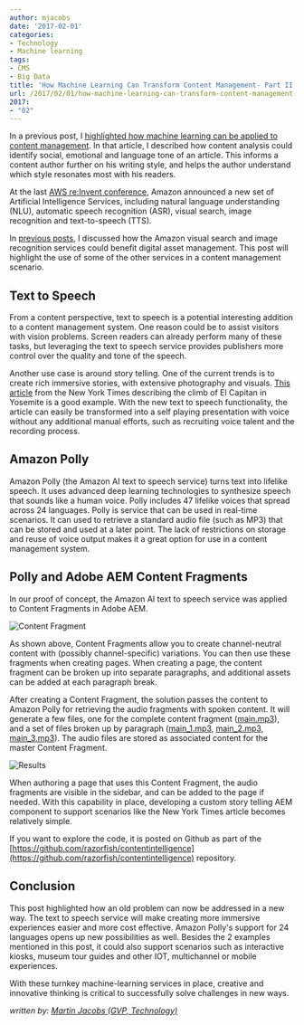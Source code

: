 ```yaml
---
author: mjacobs
date: '2017-02-01'
categories:
- Technology
- Machine learning
tags:
- CMS
- Big Data
title: 'How Machine Learning Can Transform Content Management- Part II'
url: /2017/02/01/how-machine-learning-can-transform-content-management-ii
2017:
- "02"
---
```


In a previous post, I [highlighted how machine learning can be applied to content management](http://www.linkedin.com/pulse/how-machine-learning-can-transform-content-management-martin-jacobs). In that article, I described how content analysis could identify social, emotional and language tone of an article. This informs a content author further on his writing style, and helps the author understand which style resonates most with his readers.

At the last [AWS re:Invent conference](http://technology.razorfish.com/2016/12/09/highlights-from-aws-reinvent-2016/index.html), Amazon announced a new set of Artificial Intelligence Services, including natural language understanding (NLU), automatic speech recognition (ASR), visual search, image recognition and text-to-speech (TTS).

In [previous posts](http://www.linkedin.com/pulse/how-machine-learning-can-transform-digital-asset-iii-martin-jacobs), I discussed how the Amazon visual search and image recognition services could benefit digital asset management. This post will highlight the use of some of the other services in a content management scenario.


Text to Speech
-------------------------------------

From a content perspective, text to speech is a potential interesting addition to a content management system. One reason could be to assist visitors with vision problems. Screen readers can already perform many of these tasks, but leveraging the text to speech service provides publishers more control over the quality and tone of the speech.

Another use case is around story telling. One of the current trends is to create rich immersive stories, with extensive photography and visuals. [This article](http://www.nytimes.com/interactive/2015/01/09/sports/the-dawn-wall-el-capitan.html) from the New York Times describing the climb of El Capitan in Yosemite is a good example. With the new text to speech functionality, the article can easily be transformed into a self playing presentation with voice without any additional manual efforts, such as recruiting voice talent and the recording process.

Amazon Polly
---------------------------------------------------------------

Amazon Polly (the Amazon AI text to speech service) turns text into lifelike speech. It uses advanced deep learning technologies to synthesize speech that sounds like a human voice. Polly includes 47 lifelike voices that spread across 24 languages. Polly is service that can be used in real-time scenarios. It can used to retrieve a standard audio file (such as MP3) that can be stored and used at a later point. The lack of restrictions on storage and reuse of voice output makes it a great option for use in a content management system.

Polly and Adobe AEM Content Fragments
---------------------------------

In our proof of concept, the Amazon AI text to speech service was applied to Content Fragments in Adobe AEM.

![Content Fragment](/media/polly/content_fragment_editing.png "Content Fragment example")

As shown above, Content Fragments allow you to create channel-neutral content with (possibly channel-specific) variations. You can then use these fragments when creating pages. When creating a page, the content fragment can be broken up into separate paragraphs, and additional assets can be added at each paragraph break.

After creating a Content Fragment, the solution passes the content to Amazon Polly for retrieving the audio fragments with spoken content. It will generate a few files, one for the complete content fragment ([main.mp3](http://technology.razorfish.com/media/polly/main.mp3)), and a set of files broken up by paragraph ([main_1.mp3](http://technology.razorfish.com/media/polly/main_1.mp3), [main_2.mp3](http://technology.razorfish.com/media/polly/main_2.mp3), [main_3.mp3](http://technology.razorfish.com/media/polly/main_3.mp3)). The audio files are stored as associated content for the master Content Fragment.

![Results](/media/polly/example_content_fragment.png "Results")

When authoring a page that uses this Content Fragment, the audio fragments are visible in the sidebar, and can be added to the page if needed. With this capability in place, developing a custom story telling AEM component to support scenarios like the New York Times article becomes relatively simple.

If you want to explore the code, it is posted on Github as part of the [https://github.com/razorfish/contentintelligence](https://github.com/razorfish/contentintelligence) repository.

Conclusion
------------------------------------

This post highlighted how an old problem can now be addressed in a new way. The text to speech service will make creating more immersive experiences easier and more cost effective. Amazon Polly's support for 24 languages opens up new possibilities as well. Besides the 2 examples mentioned in this post, it could also support scenarios such as interactive kiosks, museum tour guides and other IOT, multichannel or mobile experiences.

With these turnkey machine-learning services in place, creative and innovative thinking is critical to successfully solve challenges in new ways.

_written by: [Martin Jacobs (GVP, Technology)](https://www.linkedin.com/in/martinjacobs1)_

